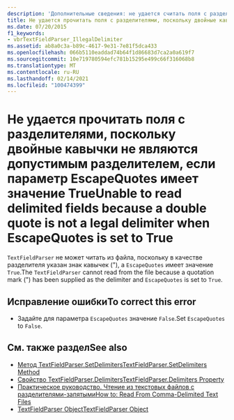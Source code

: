 ```yaml
---
description: 'Дополнительные сведения: не удается считать поля с разделителями, так как двойная кавычка не является допустимым разделителем, если параметр EscapeQuotes имеет значение true'
title: Не удается прочитать поля с разделителями, поскольку двойные кавычки не являются допустимым разделителем, если параметр EscapeQuotes имеет значение True
ms.date: 07/20/2015
f1_keywords:
- vbrTextFieldParser_IllegalDelimiter
ms.assetid: ab8a0c3a-b89c-4617-9e31-7e81f5dca433
ms.openlocfilehash: 066b5110eaddad74b64f1d86683d7ca2a0a619f7
ms.sourcegitcommit: 10e719780594efc781b15295e499c66f316068b8
ms.translationtype: MT
ms.contentlocale: ru-RU
ms.lasthandoff: 02/14/2021
ms.locfileid: "100474399"
---
```

# <a name="unable-to-read-delimited-fields-because-a-double-quote-is-not-a-legal-delimiter-when-escapequotes-is-set-to-true"></a><span data-ttu-id="1abb4-103">Не удается прочитать поля с разделителями, поскольку двойные кавычки не являются допустимым разделителем, если параметр EscapeQuotes имеет значение True</span><span class="sxs-lookup"><span data-stu-id="1abb4-103">Unable to read delimited fields because a double quote is not a legal delimiter when EscapeQuotes is set to True</span></span>

<span data-ttu-id="1abb4-104">`TextFieldParser` не может читать из файла, поскольку в качестве разделителя указан знак кавычек ("), а `EscapeQuotes` имеет значение `True`.</span><span class="sxs-lookup"><span data-stu-id="1abb4-104">The `TextFieldParser` cannot read from the file because a quotation mark (") has been supplied as the delimiter and `EscapeQuotes` is set to `True`.</span></span>  
  
## <a name="to-correct-this-error"></a><span data-ttu-id="1abb4-105">Исправление ошибки</span><span class="sxs-lookup"><span data-stu-id="1abb4-105">To correct this error</span></span>  
  
- <span data-ttu-id="1abb4-106">Задайте для параметра `EscapeQuotes` значение `False`.</span><span class="sxs-lookup"><span data-stu-id="1abb4-106">Set `EscapeQuotes` to `False`.</span></span>  
  
## <a name="see-also"></a><span data-ttu-id="1abb4-107">См. также раздел</span><span class="sxs-lookup"><span data-stu-id="1abb4-107">See also</span></span>

- [<span data-ttu-id="1abb4-108">Метод TextFieldParser.SetDelimiters</span><span class="sxs-lookup"><span data-stu-id="1abb4-108">TextFieldParser.SetDelimiters Method</span></span>](xref:Microsoft.VisualBasic.FileIO.TextFieldParser.SetDelimiters%2A)
- [<span data-ttu-id="1abb4-109">Свойство TextFieldParser.Delimiters</span><span class="sxs-lookup"><span data-stu-id="1abb4-109">TextFieldParser.Delimiters Property</span></span>](xref:Microsoft.VisualBasic.FileIO.TextFieldParser.Delimiters%2A)
- [<span data-ttu-id="1abb4-110">Практическое руководство. Чтение из текстовых файлов с разделителями-запятыми</span><span class="sxs-lookup"><span data-stu-id="1abb4-110">How to: Read From Comma-Delimited Text Files</span></span>](../developing-apps/programming/drives-directories-files/how-to-read-from-comma-delimited-text-files.md)
- [<span data-ttu-id="1abb4-111">TextFieldParser Object</span><span class="sxs-lookup"><span data-stu-id="1abb4-111">TextFieldParser Object</span></span>](../language-reference/objects/textfieldparser-object.md)
